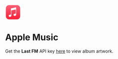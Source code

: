 <p align="center" style="display:flex">
	<img width="50" src="./assets/apple-music.png">
</p>

# Apple Music

Get the **Last FM** API key [here](https://www.last.fm/api) to view album artwork. 